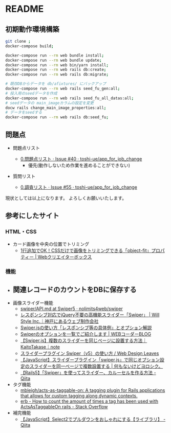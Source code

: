 # README

## 初期動作環境構築
<!--
git clone後に下記コマンドを実行すれば動作確認できると思います。<br />

yarn・jQueryなどのfrontendはほぼ初心者ですのでコマンドの抜け等がありましたら申し訳ありません。<br>

```bash
docker-compose build;
docker-compose run web rails db:create;
docker-compose run web rails db:migrate;
# 初期データ作成(seed_fuを使用)
docker-compose run web rails db:seed_fu;
docker-compose run web rails db:seed_fu;
docker-compose up -d && docker attach app_for_job_change_web_1;
```
-->
```bash
git clone ;
docker-compose build;

docker-compose run --rm web bundle install;
docker-compose run --rm web bundle update;
docker-compose run --rm web bin/yarn install;
docker-compose run --rm web rails db:create;
docker-compose run --rm web rails db:migrate;

# 既存DBからデータを db/afixtures/ にバックアップ
docker-compose run --rm web rails seed_fu_gen:all;
# 投入用のseedデータを作成
docker-compose run --rm web rails seed_fu_all_datas:all;
# seedデータの main_imageカラムの設定を変更
docw rails change_main_image_properties:all;
# データをseedする
docker-compose run --rm web rails db:seed_fu;
```
<!--
docker-compose run --rm --service-ports web bundle exec foreman start -f Procfile;
-->



## 問題点
- 問題点リスト
  - [0.問題点リスト · Issue #40 · toshi-ue/app_for_job_change](https://github.com/toshi-ue/app_for_job_change/issues/40)
    - 優先(動作しないため作業を進めることができない)

- 質問リスト
  - [0.調査リスト · Issue #55 · toshi-ue/app_for_job_change](https://github.com/toshi-ue/app_for_job_change/issues/55)

現状としては以上になります。
よろしくお願いいたします。
<!--
This README would normally document whatever steps are necessary to get the
application up and running.

Things you may want to cover:

* Ruby version

* System dependencies

* Configuration

* Database creation

* Database initialization

* How to run the test suite

* Services (job queues, cache servers, search engines, etc.)

* Deployment instructions

* ...

-->
## 参考にしたサイト
### HTML・CSS
- カード画像を中央の位置でトリミング
  - [1行追加でOK！CSSだけで画像をトリミングできる「object-fit」プロパティー | Webクリエイターボックス](https://www.webcreatorbox.com/tech/object-fit)

### 機能
- 関連レコードのカウントをDBに保存する
  - 
- 画像スライダー機能
  - [swiper/API.md at Swiper5 · nolimits4web/swiper](https://github.com/nolimits4web/swiper/blob/Swiper5/API.md)
  - [レスポンシブ対応でjQuery不要の高機能スライダー「Swiper」 | Will Style Inc.｜神戸にあるウェブ制作会社](https://www.willstyle.co.jp/blog/724/)
  - [Swiper.jsの使い方「レスポンシブ等の具体例」とオプション解説](https://stand-4u.com/web/javascript/swiper.html#%EF%BC%91%E7%94%BB%E9%9D%A2%E3%81%AB%E8%A4%87%E6%95%B0%E6%9E%9A%E8%A1%A8%E7%A4%BA%E3%81%99%E3%82%8B%E3%82%AB%E3%83%AB%E3%83%BC%E3%82%BB%E3%83%AB%E3%82%BF%E3%82%A4%E3%83%97%E3%81%AB%E3%81%99%E3%82%8B%E6%96%B9%E6%B3%95)
  - [Swiperのオプションを一覧でご紹介します | WEBコーダーBLOG](https://coder-memo.com/swiper-option/)
  - [【Swiper.js】複数のスライダーを同じページに設置する方法｜KaitoTakase｜note](https://note.com/kaito_takase/n/n0c26570be394)
  - [スライダープラグイン Swiper（v5）の使い方 / Web Design Leaves](https://www.webdesignleaves.com/pr/plugins/swiper_js.html)
  - [【JavaScript】スライダープラグイン「swiper.js」で同じオプション設定のスライダーを同一ページで複数設置する | 何もないけどヨロシク。](https://nanimonaikedo.jp/markup/1682/)
  - [【Rails5】「Swiper」を使ってスライダー、カルーセルを作る方法 - Qiita](https://qiita.com/emincoring/items/18d07d0aec5d9836227c)
- タグ機能
  - [mbleigh/acts-as-taggable-on: A tagging plugin for Rails applications that allows for custom tagging along dynamic contexts.](https://github.com/mbleigh/acts-as-taggable-on)
  - [erb - How to count the amount of times a tag has been used with ActsAsTaggableOn rails - Stack Overflow](https://stackoverflow.com/questions/38530218/how-to-count-the-amount-of-times-a-tag-has-been-used-with-actsastaggableon-rails)
- 補完機能
  - [【JavaScript】Select2でプルダウンをおしゃれにする【ライブラリ】 - Qiita](https://qiita.com/mtanabe/items/c324a2d4a8de8d1595e4)
